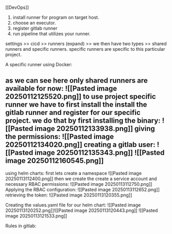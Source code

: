 [[DevOps]]
1. install runner for program on target host.
2. choose an executor.
3. register gitlab runner
4. run pipeline that utilizes your runner.


settings >> cicd >> runners (expand) >> we then have two types >> shared runners and specific runners.
specific runners are specific to this particular project. 


A specific runner using Docker:

as we can see here only shared runners are available for now:
![[Pasted image 20250112125520.png]]
to use project specific runner we have to first install the install the gitlab runner and register for our specific project.
we do that by first installing the binary:
![[Pasted image 20250112133938.png]]
giving the permissions:
![[Pasted image 20250112134020.png]]
creating a gitlab user:
![[Pasted image 20250112135343.png]]
![[Pasted image 20250112160545.png]]
---
using helm charts:
first lets create a namespace
![[Pasted image 20250113112400.png]]
then we create the create a service account and necessary RBAC permissions:
![[Pasted image 20250113112750.png]]
Applying the RBAC configuration:
![[Pasted image 20250113112652.png]]
retrieving the token:
![[Pasted image 20250113120355.png]]

Creating the values.yaml file for our helm chart:
![[Pasted image 20250113120252.png]]![[Pasted image 20250113120443.png]]
![[Pasted image 20250113121533.png]]


Rules in gitlab: 
